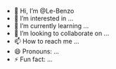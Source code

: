 - 👋 Hi, I’m @Le-Benzo
- 👀 I’m interested in ...
- 🌱 I’m currently learning ...
- 💞️ I’m looking to collaborate on ...
- 📫 How to reach me ...
- 😄 Pronouns: ...
- ⚡ Fun fact: ...

<!---
Le-Benzo/Le-Benzo is a ✨ special ✨ repository because its `README.md` (this file) appears on your GitHub profile.
You can click the Preview link to take a look at your changes.
--->
